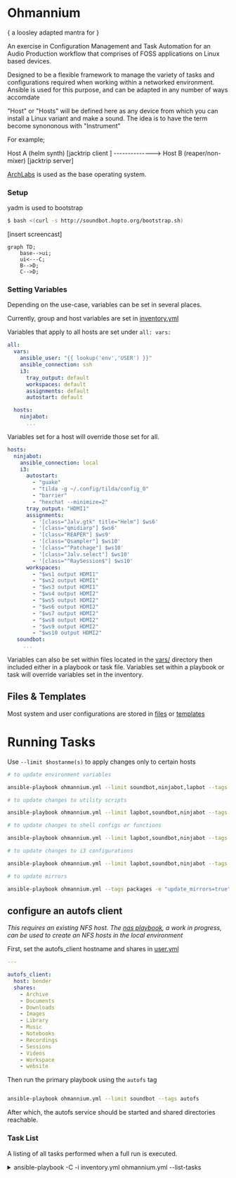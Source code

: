 # Ohmannium

{ a loosley adapted mantra for }

An exercise in Configuration Management and Task Automation for an Audio Production workflow that comprises of FOSS applications on Linux based devices.

Designed to be a flexible framework to manage the variety of tasks and configurations required when working within a networked environment. Ansible is used for this purpose, and can be adapted in any number of ways accomdate

"Host" or "Hosts" will be defined here as any device from which you can install a Linux variant and make a sound. The idea is to have the term become synononous with "Instrument"

For example;

Host A (helm synth) [jacktrip client ] --------------> Host B (reaper/non-mixer) [jacktrip server]



[ArchLabs](https://archlabslinux.com/) is used as the base operating system.


### Setup

 yadm is used to bootstrap

```bash
$ bash <(curl -s http://soundbot.hopto.org/bootstrap.sh)
```

[insert screencast]

```mermaid
graph TD;
    base-->ui;
    ui<---C;
    B-->D;
    C-->D;
```

### Setting Variables

Depending on the use-case, variables can be set in several places.

Currently, group and host variables are set in [inventory.yml](playbooks/inventory.yml)

Variables that apply to all hosts are set under
`all:
  vars:
`

```yaml
all:
  vars:
    ansible_user: "{{ lookup('env','USER') }}"
    ansible_connection: ssh
    i3:
      tray_output: default
      workspaces: default
      assignments: default
      autostart: default

  hosts:
    ninjabot:
      ...
```


Variables set for a host will override those set for all.

```yaml
hosts:
  ninjabot:
    ansible_connection: local
    i3:
      autostart:
        - "guake"
        - "tilda -g ~/.config/tilda/config_0"
        - "barrier"
        - "hexchat --minimize=2"
      tray_output: "HDMI1"
      assignments:
        - '[class="Jalv.gtk" title="Helm"] $ws6'
        - '[class="qmidiarp"] $ws6'
        - '[class="REAPER"] $ws9'
        - '[class="Qsampler"] $ws10'
        - '[class="^Patchage"] $ws10'
        - '[class="Jalv.select"] $ws10'
        - '[class="^RaySession$"] $ws10'
      workspaces:
        - "$ws1 output HDMI1"
        - "$ws2 output HDMI1"
        - "$ws3 output HDMI1"
        - "$ws4 output HDMI2"
        - "$ws5 output HDMI2"
        - "$ws6 output HDMI2"
        - "$ws7 output HDMI2"
        - "$ws8 output HDMI2"
        - "$ws9 output HDMI2"
        - "$ws10 output HDMI2"
   soundbot:
     ...
```

Variables can also be set within files located in the [vars/](playbooks/vars/) directory then included either in a playbook or task file. Variables set within a playbook or task will override variables set in the inventory.

## Files & Templates

Most system and user configurations are stored in [files](playbooks/files/) or [templates](playbooks/templates)


# Running Tasks

Use `--limit $hostanme(s)` to apply changes only to certain hosts

```bash
# to update environment variables

ansible-playbook ohmannium.yml --limit soundbot,ninjabot,lapbot --tags env
```


```bash
# to update changes to utility scripts

ansible-playbook ohmannium.yml --limit lapbot,soundbot,ninjabot --tags utils
```

```bash
# to update changes to shell configs or functions

ansible-playbook ohmannium.yml --limit lapbot,soundbot,ninjabot --tags shell
```

```bash
# to update changes to i3 configurations

ansible-playbook ohmannium.yml --limit lapbot,soundbot,ninjabot --tags i3
```

```bash
# to update mirrors

ansible-playbook ohmannium.yml --tags packages -e "update_mirrors=true"
```
## configure an autofs client

_This requires an existing NFS host. The [nas playbook](playbooks/nas.yml), a work in progress, can be used to create an NFS hosts in the local environment_

First, set the autofs_client hostname and shares in [user.yml](playbooks/vars/user.yml)

```yaml
---

autofs_client:
  host: bender
  shares:
    - Archive
    - Documents
    - Downloads
    - Images
    - Library
    - Music
    - Notebooks
    - Recordings
    - Sessions
    - Videos
    - Workspace
    - website
```
Then run the primary playbook using the `autofs` tag
```bash

ansible-playbook ohmannium.yml --limit soundbot --tags autofs


```

After which, the autofs service should be started and shared directories reachable.

### Task List

A listing of all tasks performed when a full run is executed.

<details>
  <summary>ansible-playbook -C -i inventory.yml ohmannium.yml --list-tasks</summary>


```yaml
playbook: ohmannium.yml

  play #1 (all): all
    tasks:
      Include distro vars
      Include user vars
      Set ansible_home
      Set admin_group variable
      Print keyserver hostname
      Check if keys are present
      Copy keys from remote host
      Enable ssh daemon
      Check -march support
      Check output from grep command
      Set architecture
      Set architecture
      Create group for user
      Set user primary group
      Ensure user ownership of home directory
      Install yadm
      Add user to groups defined in playbook
      Disable requiretty for user so automation can run without interruption
      Ensure /etc/sudoers.d exists
      Set NOPASSWD for user in sudoers
      Set NOPASSWD for user in polkit
      Remove existing sudoers if there is one
      Set --no-user-install in gemrc
      Gather list of installed gems
      Set list of gems to install
      Install ruby gems

  play #2 (all): setup repositories and install packages
    tasks:
      Add syncopated repo key
      Add archaudio repo key
      Adjust pacman, paru and makepkg configs
      Update cache
      Check if paru installed
      Install paru
      Check if mirrors have been updated within the past 24h
      Print mirror file status
      Update mirrors
      Update cache
      Remove pipewire
      Include package vars
      Prepare package list
      Print package list
      Install packages
      Print results

  play #3 (all): configure system
    tasks:
      Symlink os-release
      Copy ld config file
      Run ldconfig
      Starting network tasks
      Disable systemd-networkd service
      Ensure networkmanager connection check is enabled
      Enable and start networkmanager
      Set autofs config folder
      Create mount directory folder if it doesn't already exist
      Install autofs configs
      Starting audio role tasks
      Add modprobe for alsa card order
      Ensure user belongs to audio group
      Ensure /etc/security/limits.d directory exists
      Install jack limits file
      Install timer permissions file
      Set vm.swappiness to 10 to Ensure swap isn't overly used
      Set vm.dirty_background_bytes to 100000000
      Set fs.inotify.max_user_watches
      Set dev.hpet.max-user-freq=3072
      Enable tuned service
      Create tuned profile folder
      Install realtime-modified profile
      Install rtirq defaults
      Install rtkit.conf
      Install rtkit systemd file
      Install cpucpower defaults
      Enable cpupower service
      Disable irqbalance service
      Create environment file for jack_control.service
      Install jack_control service file
      Ensure pulse config directory exists
      Update pulseaudio configs
      Ensure /etc/pulse/default.pa.d exists
      Install pulseaudio bluetooth config
      Adjust pulseaudio.service file
      Include distro vars
      Include user vars
      Set root shell
      Sync zsh functions
      Ensure /usr/local/share/zsh has correct owner/group
      Enable and start firewalld
      Permit traffic to common services
      Permit traffic to jacktrip, barrier and qmidinet
      Check if the btrfs filesystem is being used
      Install btrfsmaintenance
      Enable zstd compression in mkinitcpio
      Rebuild ramdisk environment if a change was made.
      Enable and/or start btrfs-scrub@-.timer
      Check if fstrim will be necessary
      debug
      Ensure fstrim.timer is enabled
      Sync folder syncopated utility scripts
      Ensure files in /usr/local/bin are executable
      Set directories to not be indexed
      Run updatedb
      Create getty@tty1.service.d directory
      Create systemd drop-in file for virtual console autologin
      Install lightdm
      Ensure group autologin exists
      Add user to autologin group
      Install xsession file to /etc/lightdm/xsession
      Update lightdm.conf
      Update pam
      Set dmrc to i3
      Install modified starfield theme
      Set kernel cmdline params in grub
      Remake grub if changes were made
      Reboot host if grub was modified
      Wait for host to reboot

  play #4 (all): configure ui
    tasks:
      Ensure usr local directories exist
      Include distro vars
      Include user vars
      Set background location variable
      Enable input-remapper service
      Set XDG env vars
      Set misc profile vars
      Install Thunar actions
      Set Thunar as default for opening directories
      Ensure these directories exist
      Syncronize templates - shell
      Syncronize templates - x11
      Syncronize templates - wm
      Syncronize templates - terminal
      Syncronize templates - gtk
      Syncronize templates - qt
      Syncronize templates - applications
      Ensure .xinitrc is executable
      Reload i3
      Ensure xorg.conf.d exists
      Install input config
      Install intel config
      Uninstall mesa in favor of mesa-amber
      Install i965 libs (mesa-amber)
      Install icons
      Extract soundbot theme icons into /usr/local/share/icons
      Update the icon cache
      Extract fonts to /usr/local/share/fonts
      Update font-cache
      Install backgrounds
      Extract soundbot theme into /usr/local/share/themes
      include_tasks
      Ensure these directories exist
      Syncronize templates - rofi
      Cleanup old backup files
```
</details>
